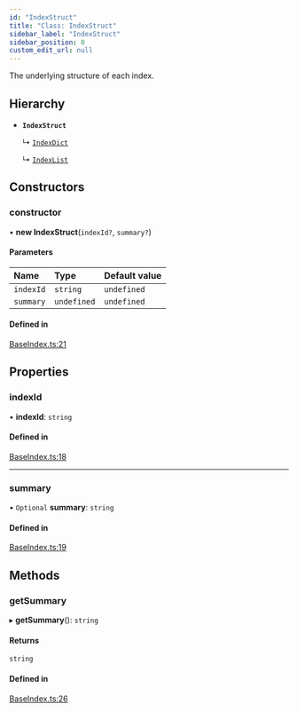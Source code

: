 ```yaml
---
id: "IndexStruct"
title: "Class: IndexStruct"
sidebar_label: "IndexStruct"
sidebar_position: 0
custom_edit_url: null
---
```


The underlying structure of each index.

## Hierarchy

- **`IndexStruct`**

  ↳ [`IndexDict`](IndexDict.md)

  ↳ [`IndexList`](IndexList.md)

## Constructors

### constructor

• **new IndexStruct**(`indexId?`, `summary?`)

#### Parameters

| Name | Type | Default value |
| :------ | :------ | :------ |
| `indexId` | `string` | `undefined` |
| `summary` | `undefined` | `undefined` |

#### Defined in

[BaseIndex.ts:21](https://github.com/run-llama/llamascript/blob/6ea89db/packages/core/src/BaseIndex.ts#L21)

## Properties

### indexId

• **indexId**: `string`

#### Defined in

[BaseIndex.ts:18](https://github.com/run-llama/llamascript/blob/6ea89db/packages/core/src/BaseIndex.ts#L18)

___

### summary

• `Optional` **summary**: `string`

#### Defined in

[BaseIndex.ts:19](https://github.com/run-llama/llamascript/blob/6ea89db/packages/core/src/BaseIndex.ts#L19)

## Methods

### getSummary

▸ **getSummary**(): `string`

#### Returns

`string`

#### Defined in

[BaseIndex.ts:26](https://github.com/run-llama/llamascript/blob/6ea89db/packages/core/src/BaseIndex.ts#L26)
